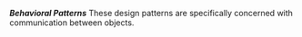 **_Behavioral Patterns_**
These design patterns are specifically concerned with communication between objects.